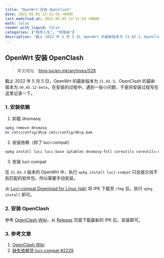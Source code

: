 ```yaml
---
title: "OpenWrt 安装 OpenClash"
date: 2022-05-05 23:11:59 +0800
last_modified_at: 2022-05-05 23:11:59 +0800
math: false
render_with_liquid: false
categories: ["程序人生", "软路由"]
description: "截止 2022 年 5 月 5 日，OpenWrt 的最新版本为 21.02.3，OpenClash 的最新版本为 v0.45.12-beta，在安装的过程中，遇到一些小问题，于是将安装过程写在这里记录一下。"
---
```


## OpenWrt 安装 OpenClash

> 本文地址：[blog.lucien.ink/archives/528][this]

截止 2022 年 5 月 5 日，OpenWrt 的最新版本为 `21.02.3`，OpenClash 的最新版本为 `v0.45.12-beta`，在安装的过程中，遇到一些小问题，于是将安装过程写在这里记录一下。

### 1. 安装依赖

1. 卸载 dnsmasq

```bash
opkg remove dnsmasq
mv /etc/config/dhcp /etc/config/dhcp.bak
```

2. 安装依赖（除了 luci-compat）

```bash
opkg install luci luci-base iptables dnsmasq-full coreutils coreutils-nohup bash curl jsonfilter ca-certificates ipset ip-full iptables-mod-tproxy kmod-tun
```

3. 安装 luci-compat

在 `21.02.3` 版本的 OpenWrt 中，执行 `opkg install luci-compat` 只会提示找不到匹配的软件包，所以需要手动安装。

从 [Luci-compat Download for Linux (ipk)][download_page] 将 IPK 下载至 `/tmp` 后，执行 `opkg install` 即可。

### 2. 安装 OpenClash

参考 [OpenClash Wiki][github_wiki]，从 [Release][github_release] 页面下载最新的 IPK 后，安装即可。

### 3. 参考文章

1. [OpenClash Wiki][github_wiki]
2. [缺失依赖项 luci-compat #2229][github_issue]

[this]: https://blog.lucien.ink/archives/528/
[github_issue]: https://github.com/vernesong/OpenClash/issues/2229
[github_wiki]: https://github.com/vernesong/OpenClash/wiki/%E5%AE%89%E8%A3%85
[github_release]: https://github.com/vernesong/OpenClash/releases
[download_page]: https://pkgs.org/download/luci-compat